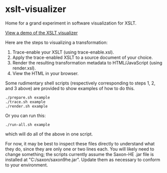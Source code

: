 # xslt-visualizer
Home for a grand experiment in software visualization for XSLT.

[View a demo of the XSLT visualizer](http://xmlportfolio.com/xslt-visualizer-demo/)

Here are the steps to visualizing a transformation:

1. Trace-enable your XSLT (using trace-enable.xsl).
2. Apply the trace-enabled XSLT to a source document of your choice.
3. Render the resulting transformation metadata to HTML/JavaScript (using render.xsl).
4. View the HTML in your browser.

Some rudimentary shell scripts (respectively corresponding to steps 1, 2, and 3 above) are provided to show examples of how to do this.

    ./prepare.sh example
    ./trace.sh example
    ./render.sh example

Or you can run this:

    ./run-all.sh example

which will do all of the above in one script.

For now, it may be best to inspect these files directly to understand what they do, since they are only one or two lines each. You will likely need to change something; the scripts currently assume the Saxon-HE .jar file is installed at "C:/saxon/saxon9he.jar". Update them as necessary to conform to your environment.
